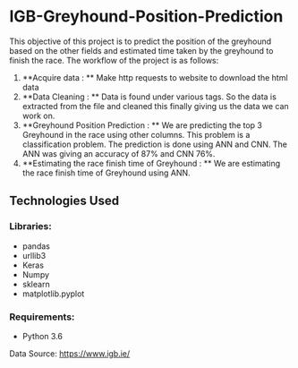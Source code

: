 # IGB-Greyhound-Position-Prediction
This objective of this project is to predict the position of the greyhound based on the other fields and estimated time taken by the greyhound to finish the race.
The workflow of the project is as follows:
1. **Acquire data : **
Make http requests to website to download the html data
2. **Data Cleaning : **
Data is found under various tags. So the data is extracted from the file and cleaned this finally giving us the data we can work on.
3. **Greyhound Position Prediction : **
We are predicting the top 3 Greyhound in the race using other columns. This problem is a classification problem. The prediction is done using ANN and CNN. The ANN was giving an accuracy of 87% and CNN 76%.
4. **Estimating the race finish time of Greyhound : **
We are estimating the race finish time of Greyhound using ANN.

## Technologies Used

### Libraries:
* pandas
* urllib3
* Keras
* Numpy
* sklearn
* matplotlib.pyplot

### Requirements:
* Python 3.6

Data Source:
https://www.igb.ie/
